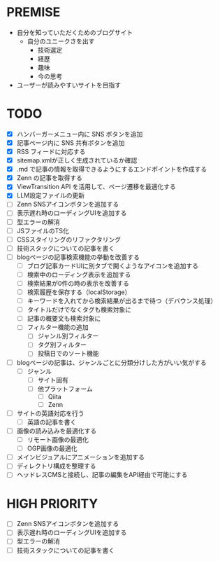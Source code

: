 # PREMISE

- 自分を知っていただくためのブログサイト
  - 自分のユニークさを出す
    - 技術選定
    - 経歴
    - 趣味
    - 今の思考
- ユーザーが読みやすいサイトを目指す

# TODO

- [x] ハンバーガーメニュー内に SNS ボタンを追加
- [x] 記事ページ内に SNS 共有ボタンを追加
- [x] RSS フィードに対応する
- [x] sitemap.xmlが正しく生成されているか確認
- [x] .md で記事の情報を取得できるようにするエンドポイントを作成する
- [x] Zenn の記事を取得する
- [x] ViewTransition API を活用して、ページ遷移を最適化する
- [x] LLM設定ファイルの更新
- [ ] Zenn SNSアイコンボタンを追加する
- [ ] 表示遅れ時のローディングUIを追加する
- [ ] 型エラーの解消
- [ ] JSファイルのTS化
- [ ] CSSスタイリングのリファクタリング
- [ ] 技術スタックについての記事を書く
- [ ] blogページの記事検索機能の挙動を改善する
  - [ ] ブログ記事カードUIに別タブで開くようなアイコンを追加する
  - [ ] 検索中のローディング表示を追加する
  - [ ] 検索結果が0件の時の表示を改善する
  - [ ] 検索履歴を保存する（localStorage）
  - [ ] キーワードを入れてから検索結果が出るまで待つ（デバウンス処理）
  - [ ] タイトルだけでなくタグも検索対象に
  - [ ] 記事の概要文も検索対象に
  - [ ] フィルター機能の追加
    - [ ] ジャンル別フィルター
    - [ ] タグ別フィルター
    - [ ] 投稿日でのソート機能
- [ ] blogページの記事は、ジャンルごとに分類分けした方がいい気がする
  - [ ] ジャンル
    - [ ] サイト固有
    - [ ] 他プラットフォーム
      - [ ] Qiita
      - [ ] Zenn
- [ ] サイトの英語対応を行う
  - [ ] 英語の記事を書く
- [ ] 画像の読み込みを最適化する
  - [ ] リモート画像の最適化
  - [ ] OGP画像の最適化
- [ ] メインビジュアルにアニメーションを追加する
- [ ] ディレクトリ構成を整理する
- [ ] ヘッドレスCMSと接続し、記事の編集をAPI経由で可能にする

# HIGH PRIORITY

- [ ] Zenn SNSアイコンボタンを追加する
- [ ] 表示遅れ時のローディングUIを追加する
- [ ] 型エラーの解消
- [ ] 技術スタックについての記事を書く
